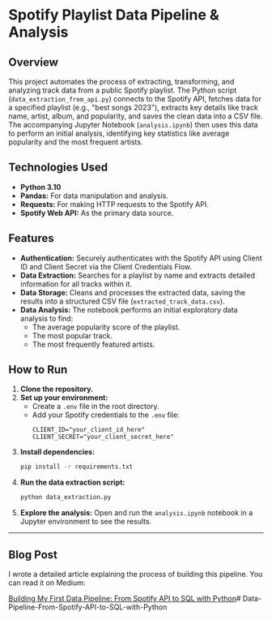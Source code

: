 # Spotify Playlist Data Pipeline & Analysis

## Overview

This project automates the process of extracting, transforming, and analyzing track data from a public Spotify playlist. The Python script (`data_extraction_from_api.py`) connects to the Spotify API, fetches data for a specified playlist (e.g., "best songs 2023"), extracts key details like track name, artist, album, and popularity, and saves the clean data into a CSV file. The accompanying Jupyter Notebook (`analysis.ipynb`) then uses this data to perform an initial analysis, identifying key statistics like average popularity and the most frequent artists.

## Technologies Used

  * **Python 3.10**
  * **Pandas:** For data manipulation and analysis.
  * **Requests:** For making HTTP requests to the Spotify API.
  * **Spotify Web API:** As the primary data source.

## Features

  * **Authentication:** Securely authenticates with the Spotify API using Client ID and Client Secret via the Client Credentials Flow.
  * **Data Extraction:** Searches for a playlist by name and extracts detailed information for all tracks within it.
  * **Data Storage:** Cleans and processes the extracted data, saving the results into a structured CSV file (`extracted_track_data.csv`).
  * **Data Analysis:** The notebook performs an initial exploratory data analysis to find:
      * The average popularity score of the playlist.
      * The most popular track.
      * The most frequently featured artists.

## How to Run

1.  **Clone the repository.**
2.  **Set up your environment:**
      * Create a `.env` file in the root directory.
      * Add your Spotify credentials to the `.env` file:
        ```
        CLIENT_ID="your_client_id_here"
        CLIENT_SECRET="your_client_secret_here"
        ```
3.  **Install dependencies:**
    ```bash
    pip install -r requirements.txt
    ```
4.  **Run the data extraction script:**
    ```bash
    python data_extraction.py
    ```
5.  **Explore the analysis:** Open and run the `analysis.ipynb` notebook in a Jupyter environment to see the results.

---

## Blog Post

I wrote a detailed article explaining the process of building this pipeline. You can read it on Medium:

[Building My First Data Pipeline: From Spotify API to SQL with Python](https://medium.com/@kaungsithu.sallius/building-my-first-data-pipeline-from-spotify-api-to-sql-with-python-fff78ca0376e)# Data-Pipeline-From-Spotify-API-to-SQL-with-Python
